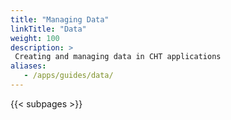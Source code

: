 ```yaml
---
title: "Managing Data"
linkTitle: "Data"
weight: 100
description: >
 Creating and managing data in CHT applications
aliases:
   - /apps/guides/data/
---
```


{{< subpages >}}
